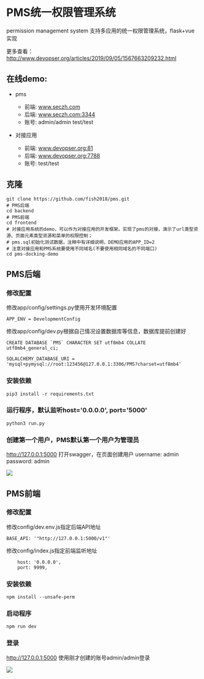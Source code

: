 # PMS统一权限管理系统
permission management system 支持多应用的统一权限管理系统，flask+vue实现

更多查看： http://www.devopser.org/articles/2019/09/05/1567663209232.html

## 在线demo:

- pms
  - 前端: www.seczh.com
  - 后端: www.seczh.com:3344
  - 账号: admin/admin test/test

- 对接应用
  - 前端: www.devopser.org:81
  - 后端: www.devopser.org:7788
  - 账号: test/test

## 克隆
```
git clone https://github.com/fish2018/pms.git
# PMS后端
cd backend
# PMS前端
cd frontend
# 对接应用系统的demo，可以作为对接应用的开发框架。实现了pms的对接，演示了url类型资源、页面元素类型资源和菜单的权限控制；
# pms.sql初始化测试数据，注释中有详细说明，DEMO应用的APP_ID=2
# 注意对接应用和PMS系统要使用不同域名(不要使用相同域名的不同端口)
cd pms-docking-demo
```

## PMS后端

### 修改配置
修改app/config/settings.py使用开发环境配置
```
APP_ENV = DevelopmentConfig
```
修改app/config/dev.py根据自己情况设置数据库等信息，数据库提前创建好
```
CREATE DATABASE `PMS` CHARACTER SET utf8mb4 COLLATE utf8mb4_general_ci;
```
```
SQLALCHEMY_DATABASE_URI = 'mysql+pymysql://root:123456@127.0.0.1:3306/PMS?charset=utf8mb4'
```
### 安装依赖
```
pip3 install -r requirements.txt
```

### 运行程序，默认监听host='0.0.0.0', port='5000'
```
python3 run.py
```

### 创建第一个用户，PMS默认第一个用户为管理员
http://127.0.0.1:5000 打开swagger，在页面创建用户 username: admin password: admin

![](https://raw.githubusercontent.com/fish2018/pms-template/master/img/backend.jpg)

## PMS前端

### 修改配置
修改config/dev.env.js指定后端API地址
```
BASE_API: '"http://127.0.0.1:5000/v1"'
```
修改config/index.js指定前端监听地址
```
    host: '0.0.0.0',
    port: 9999,
```

### 安装依赖
```
npm install --unsafe-perm
```

### 启动程序
```
npm run dev
```

### 登录
http://127.0.0.1:5000 使用刚才创建的账号admin/admin登录

![](https://raw.githubusercontent.com/fish2018/pms-template/master/img/frontend.jpg)
